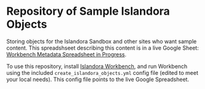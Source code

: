 # Repository of Sample Islandora Objects

Storing objects for the Islandora Sandbox and other sites who want sample content. This spreadshseet describing this content is in a live Google Sheet: [Workbench Metadata Spreadsheet in Progress](https://docs.google.com/spreadsheets/d/1DV0Ka0ZafZq3RgCn0x_AetFtlmnMuNFltzck2QL0ApY/edit#gid=0). 

To use this repository, install [Islandora Workbench](https://github.com/mjordan/islandora_workbench), and run Workbench using the included `create_islandora_objects.yml` config file (edited to meet your local needs). This config file points to the live Google Spreadsheet.
